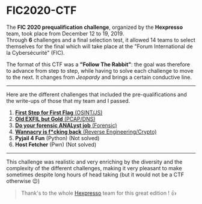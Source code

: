 # FIC2020-CTF

The __FIC 2020 prequalification challenge__, organized by the __Hexpresso__ team, took place from December 12 to 19, 2019.  
Through __6__ challenges and a final selection test, it allowed 14 teams to select themselves for the final which will take place at the "Forum International de la Cybersécurité" (FIC).  

The format of this CTF was a __"Follow The Rabbit"__: the goal was therefore to advance from step to step, while having to solve each challenge to move to the next. It changes from _Jeopardy_ and brings a certain conductive line. 

---

Here are the different challenges that included the pre-qualifications and the write-ups of those that my team and I passed.  

1. [__First Step for First Flag__ (OSINT/JS)](https://github.com/atz-dev/FIC2020-CTF/blob/master/01-flag.md)
2. [__Old EXFIL but Gold__ (PCAP/DNS)](https://github.com/atz-dev/FIC2020-CTF/blob/master/02-exfil.md)
3. [__Do your forensic ANALyst job__ (Forensic)](https://github.com/atz-dev/FIC2020-CTF/blob/master/03-bitlocker.md)
4. [__Wannacry is f*cking back__ (Reverse Engineering/Crypto)](https://github.com/atz-dev/FIC2020-CTF/blob/master/04-wannacry.md)
5. __Pyjail 4 Fun__ (Python) (Not solved)
6. __Host Fetcher__ (Pwn) (Not solved)

---

This challenge was realistic and very enriching by the diversity and the complexity of the different challenges, making it very pleasant to make sometimes despite long hours of head taking (but it would not be a CTF otherwise :wink:)  

> Thank's to the whole [Hexpresso](https://www.hexpresso.fr/) team for this great edition ! :thumbsup:
